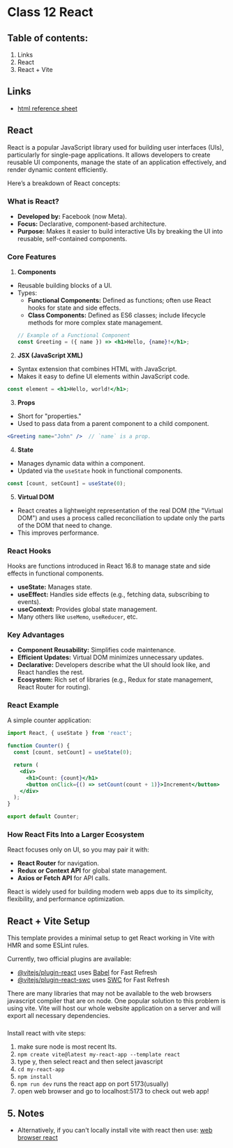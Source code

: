 # Class 12 React

## Table of contents:
1. Links
1. React
2. React + Vite

## Links
* [html reference sheet](https://www.w3schools.com/tags/ref_standardattributes.asp)

## React
React is a popular JavaScript library used for building user interfaces (UIs), particularly for single-page applications. It allows developers to create reusable UI components, manage the state of an application effectively, and render dynamic content efficiently.

Here’s a breakdown of React concepts:

###  What is React?
* **Developed by:** Facebook (now Meta).
* **Focus:** Declarative, component-based architecture.
* **Purpose:** Makes it easier to build interactive UIs by breaking the UI into reusable, self-contained components.

### Core Features
1. **Components**
  * Reusable building blocks of a UI.
  * Types:
    * **Functional Components:** Defined as functions; often use React hooks for state and side effects.
    * **Class Components:** Defined as ES6 classes; include lifecycle methods for more complex state management.
    ```jsx
    // Example of a Functional Component
    const Greeting = ({ name }) => <h1>Hello, {name}!</h1>;
    ```

2. **JSX (JavaScript XML)**
  * Syntax extension that combines HTML with JavaScript.
  * Makes it easy to define UI elements within JavaScript code.
  ```jsx
  const element = <h1>Hello, world!</h1>;
  ```

3. **Props**
  * Short for "properties."
  * Used to pass data from a parent component to a child component.
```jsx
<Greeting name="John" />  // `name` is a prop.
```

4. **State**
  * Manages dynamic data within a component.
  * Updated via the ```useState``` hook in functional components.
  ```jsx
  const [count, setCount] = useState(0);
  ```

5. **Virtual DOM**
  * React creates a lightweight representation of the real DOM (the "Virtual DOM") and uses a process called reconciliation to update only the parts of the DOM that need to change.
  * This improves performance.

### React Hooks
Hooks are functions introduced in React 16.8 to manage state and side effects in functional components.
* **useState:** Manages state.
* **useEffect:** Handles side effects (e.g., fetching data, subscribing to events).
* **useContext:** Provides global state management.
* Many others like ```useMemo```, ```useReducer```, etc.

### Key Advantages
* **Component Reusability:** Simplifies code maintenance.
* **Efficient Updates:** Virtual DOM minimizes unnecessary updates.
* **Declarative:** Developers describe what the UI should look like, and React handles the rest.
* **Ecosystem:** Rich set of libraries (e.g., Redux for state management, React Router for routing).

### React Example
A simple counter application:
```jsx
import React, { useState } from 'react';

function Counter() {
  const [count, setCount] = useState(0);

  return (
    <div>
      <h1>Count: {count}</h1>
      <button onClick={() => setCount(count + 1)}>Increment</button>
    </div>
  );
}

export default Counter;
```

### How React Fits Into a Larger Ecosystem
React focuses only on UI, so you may pair it with:
* **React Router** for navigation.
* **Redux or Context API** for global state management.
* **Axios or Fetch API** for API calls.

React is widely used for building modern web apps due to its simplicity, flexibility, and performance optimization.


## React + Vite Setup
This template provides a minimal setup to get React working in Vite with HMR and some ESLint rules.

Currently, two official plugins are available:

- [@vitejs/plugin-react](https://github.com/vitejs/vite-plugin-react/blob/main/packages/plugin-react/README.md) uses [Babel](https://babeljs.io/) for Fast Refresh
- [@vitejs/plugin-react-swc](https://github.com/vitejs/vite-plugin-react-swc) uses [SWC](https://swc.rs/) for Fast Refresh


There are many libraries that may not be available to the web browsers javascript compiler that are on node. One popular solution to this problem is using vite. Vite will host our whole website application on a server and will export all necessary dependencies. 

###
Install react with vite steps: 
1. make sure node is most recent lts.
2. ```npm create vite@latest my-react-app --template react```
3. type y, then select react and then select javascript
4. ```cd my-react-app```
5. ```npm install```
6. ```npm run dev``` runs the react app on port 5173(usually)
7. open web browser and go to localhost:5173 to check out web app!


## 5. Notes
* Alternatively, if you can't locally install vite with react then use: [web browser react](https://codesandbox.io/)